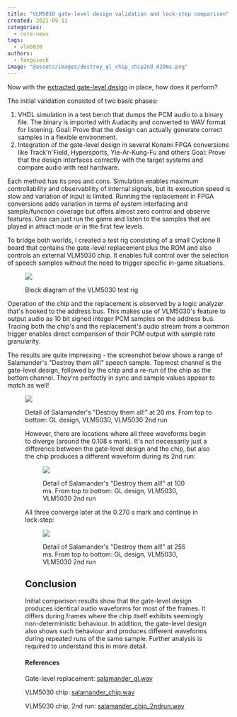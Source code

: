 ```yaml
---
title: "VLM5030 gate-level design validation and lock-step comparison"
created: 2021-09-11
categories: 
  - core-news
tags: 
  - vlm5030
authors: 
  - fangviech
image: "@assets/images/destroy_gl_chip_chip2nd_020ms.png"
---
```


Now with the [extracted gate-level design](https://www.fpgaarcade.com/extract-reconstruct-simulate-repeat/) in place, how does it perform?

The initial validation consisted of two basic phases:

1. VHDL simulation in a test bench that dumps the PCM audio to a binary file. The binary is imported with Audacity and converted to WAV format for listening. Goal: Prove that the design can actually generate correct samples in a flexible environment.
2. Integration of the gate-level design in several Konami FPGA conversions like Track'n'Field, Hypersports, Yie-Ar-Kung-Fu and others Goal: Prove that the design interfaces correctly with the target systems and compare audio with real hardware.

Each method has its pros and cons. Simulation enables maximum controllability and observability of internal signals, but its execution speed is slow and variation of input is limited. Running the replacement in FPGA conversions adds variation in terms of system interfacing and sample/function coverage but offers almost zero control and observe features. One can just run the game and listen to the samples that are played in attract mode or in the first few levels.

To bridge both worlds, I created a test rig consisting of a small Cyclone II board that contains the gate-level replacement plus the ROM and also controls an external VLM5030 chip. It enables full control over the selection of speech samples without the need to trigger specific in-game situations.

<figure>

![](@assets/images/test_rig_block_diagram.png) 

<figcaption>Block diagram of the VLM5030 test rig</figcaption>
</figure>

Operation of the chip and the replacement is observed by a logic analyzer that's hooked to the address bus. This makes use of VLM5030's feature to output audio as 10 bit signed integer PCM samples on the address bus. Tracing both the chip's and the replacement's audio stream from a common trigger enables direct comparison of their PCM output with sample rate granularity.

The results are quite impressing - the screenshot below shows a range of Salamander's "Destroy them all!" speech sample. Topmost channel is the gate-level design, followed by the chip and a re-run of the chip as the bottom channel. They're perfectly in sync and sample values appear to match as well!

<figure>

![](@assets/images/destroy_gl_chip_chip2nd_020ms.png)

<figcaption>Detail of Salamander's "Destroy them all!" at 20 ms. From top to bottom: GL design, VLM5030, VLM5030 2nd run</figcaption
</figure>

However, there are locations where all three waveforms begin to diverge (around the 0.108 s mark). It's not necessarily just a difference between the gate-level design and the chip, but also the chip produces a different waveform during its 2nd run:

<figure>

![](@assets/images/destroy_gl_chip_chip2nd_100ms.png)

<figcaption>Detail of Salamander's "Destroy them all!" at 100 ms. From top to bottom: GL design, VLM5030, VLM5030 2nd run</figcaption>
</figure>

All three converge later at the 0.270 s mark and continue in lock-step:

<figure>

![](@assets/images/destroy_gl_chip_chip2nd_255ms.png)

<figcaption>Detail of Salamander's "Destroy them all!" at 255 ms. From top to bottom: GL design, VLM5030, VLM5030 2nd run</figcaption>
</figure>

## Conclusion

Initial comparison results show that the gate-level design produces identical audio waveforms for most of the frames. It differs during frames where the chip itself exhibits seemingly non-deterministic behaviour. In addition, the gate-level design also shows such behaviour and produces different waveforms during repeated runs of the same sample. Further analysis is required to understand this in more detail.

#### References

Gate-level replacement: [salamander\_gl.wav](https://www.fpgaarcade.com/wp4/wp-content/uploads/2021/09/salamander_gl.wav)

VLM5030 chip: [salamander\_chip.wav](https://www.fpgaarcade.com/wp4/wp-content/uploads/2021/09/salamander_chip.wav)

VLM5030 chip, 2nd run: [salamander\_chip\_2ndrun.wav](https://www.fpgaarcade.com/wp4/wp-content/uploads/2021/09/salamander_chip_2ndrun.wav)
